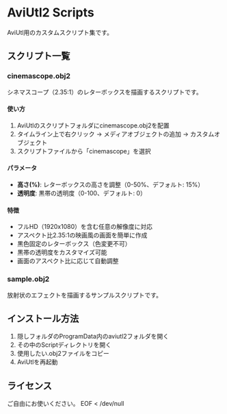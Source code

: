 # AviUtl2 Scripts

AviUtl用のカスタムスクリプト集です。

## スクリプト一覧

### cinemascope.obj2
シネマスコープ（2.35:1）のレターボックスを描画するスクリプトです。

#### 使い方
1. AviUtlのスクリプトフォルダにcinemascope.obj2を配置
2. タイムライン上で右クリック → メディアオブジェクトの追加 → カスタムオブジェクト
3. スクリプトファイルから「cinemascope」を選択

#### パラメータ
- **高さ(%)**: レターボックスの高さを調整（0-50%、デフォルト: 15%）
- **透明度**: 黒帯の透明度（0-100、デフォルト: 0）

#### 特徴
- フルHD（1920x1080）を含む任意の解像度に対応
- アスペクト比2.35:1の映画風の画面を簡単に作成
- 黒色固定のレターボックス（色変更不可）
- 黒帯の透明度をカスタマイズ可能
- 画面のアスペクト比に応じて自動調整

### sample.obj2
放射状のエフェクトを描画するサンプルスクリプトです。

## インストール方法
1. 隠しフォルダのProgramData内のaviutl2フォルダを開く
2. その中のScriptディレクトリを開く
3. 使用したい.obj2ファイルをコピー
4. AviUtlを再起動

## ライセンス
ご自由にお使いください。
EOF < /dev/null
